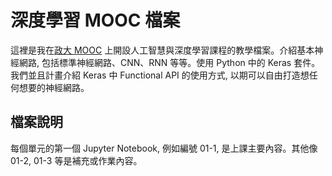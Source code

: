 # 深度學習 MOOC 檔案

這裡是我在[政大 MOOC](http://moocs.nccu.edu.tw) 上開設人工智慧與深度學習課程的教學檔案。介紹基本神經網路, 包括標準神經網路、CNN、RNN 等等。使用 Python 中的 Keras 套件。我們並且計畫介紹 Keras 中 Functional API 的使用方式, 以期可以自由打造想任何想要的神經網路。

## 檔案說明

每個單元的第一個 Jupyter Notebook, 例如編號 01-1, 是上課主要內容。其他像 01-2, 01-3 等是補充或作業內容。